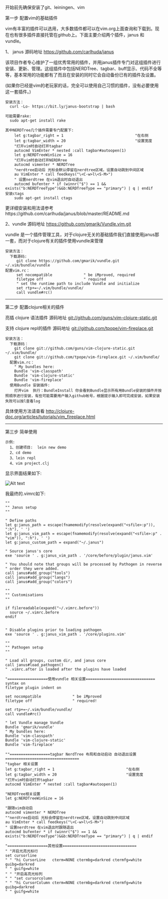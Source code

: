 开始前先确保安装了git、leiningen、vim

第一步 配置vim的基础插件

  vim有丰富的插件可以选用，大多数插件都可以在vim.org上面查询和下载到。现在也有很多插件直接托管在github上。下面主要介绍两个插件，janus  和 vundle。

 1、 janus 源码地址 https://github.com/carlhuda/janus

   该项目作者专心维护了一组优秀常用的插件，并用janus插件专门对这组插件进行安装、更新、管理。这组插件中包括NERDTree、tagbar、buff显示、代码不全等等，基本常用的功能都有了而且在安装的同时它会自动备份已有的插件及设置。


  (如果你已经是vim的老玩家的话，完全可以使用自己习惯的插件，没有必要使用这一套插件。)


    安装方法：
      curl -Lo- https://bit.ly/janus-bootstrap | bash

    可能需要rake:
      sudo apt-get install rake

    其中NERDTree几个插件需要专门配置下:
        let g:tagbar_right = 1                                "在右侧
        let g:tagbar_width = 20                               "设置宽度
        "打开vim时自动打开tagbar
        autocmd VimEnter * nested :call tagbar#autoopen(1)
        let g:NERDTreeWinSize = 16
        "打开vim时自动打开NERDRree
        autocmd vimenter * NERDTree
        "nerdtree启动后 光标会默认停留在nerdtree区域，设置自动跳到中间区域
        au VimEnter * call feedkeys("\<C-w>l\<S-M>")
        " 设置nerdtree 在vim退出时自动退出
        autocmd bufenter * if (winnr("$") == 1 && exists("b:NERDTreeType")&&b:NERDTreeType == "primary") | q | endif
    安装ctags
        sudo apt-get install ctags

  更详细安装和用法请参考https://github.com/carlhuda/janus/blob/master/README.md


 2、vundle 源码地址  https://github.com/gmarik/Vundle.vim.git

 vundle 是一个插件管理工具，对于clojure无关的基础插件我们直接使用janus那一套，而对于clojure有关的插件使用vundle来管理

    安装方法：
      下载源码:
         git clone https://github.com/gmarik/vundle.git  ~/.vim/bundle/vundle
    配置vim.rc：
         set nocompatible              " be iMproved, required
         filetype off                  " required
         " set the runtime path to include Vundle and initialize
         set rtp+=~/.vim/bundle/vundle/
         call vundle#rc()


------------------------------------------------------------------------


第二步 配置clojure相关的插件

   亮插 clojure 语法插件  源码地址 [git://github.com/guns/vim-clojure-static.git](git://github.com/guns/vim-clojure-static.git)

   支持 clojure repl的插件  源码地址 [git://github.com/tpope/vim-fireplace.git](git://github.com/tpope/vim-fireplace.git)

    安装方法：
      下载源码：
        git clone git://github.com/guns/vim-clojure-static.git  ~/.vim/bundle/
        git clone git://github.com/tpope/vim-fireplace.git ~/.vim/bundle/
      配置vim.rc：
        " My bundles here:
        Bundle 'vim-classpath'
        Bundle 'vim-clojure-static'
        Bundle 'vim-fireplace'
      使用Bundle 安装插件:
        打开vim  执行：BundleInstall 你会看到Bundle显示所有用Bundle安装的插件并按照顺序进行安装，有些可能需要用户输入github帐号，根据提示输入即可完成安装，如果安装失败可以按l查看log
  具体使用方法请查看 http://clojure-doc.org/articles/tutorials/vim_fireplace.html        



------------------------------------------------------------------------



第三步 简单使用

    示例:
      1、创建项目:  lein new demo
      2、cd demo
      3、lein repl
      4、vim project.clj

  显示界面结果如下: 

![Alt text](http://k007.kiwi6.com/hotlink/3jft8pzd45/-_2014_03_03_-_21_18_44_.png)


  我最终的.vimrc如下:

```
""
"" Janus setup
""

" Define paths
let g:janus_path = escape(fnamemodify(resolve(expand("<sfile>:p")), ":h"), ' ')
let g:janus_vim_path = escape(fnamemodify(resolve(expand("<sfile>:p" . "vim")), ":h"), ' ')
let g:janus_custom_path = expand("~/.janus")

" Source janus's core
exe 'source ' . g:janus_vim_path . '/core/before/plugin/janus.vim'

" You should note that groups will be processed by Pathogen in reverse
" order they were added.
call janus#add_group("tools")
call janus#add_group("langs")
call janus#add_group("colors")

""
"" Customisations
""

if filereadable(expand("~/.vimrc.before"))
  source ~/.vimrc.before
endif


" Disable plugins prior to loading pathogen
exe 'source ' . g:janus_vim_path . '/core/plugins.vim'

""
"" Pathogen setup
""

" Load all groups, custom dir, and janus core
call janus#load_pathogen()
" .vimrc.after is loaded after the plugins have loaded

"==================使用vundle 相关设置===============================
syntax on
filetype plugin indent on

set nocompatible              " be iMproved
filetype off                  " required!

set rtp+=~/.vim/bundle/vundle/
call vundle#rc()

" let Vundle manage Vundle
Bundle 'gmarik/vundle'
" My bundles here:
Bundle 'vim-classpath'
Bundle 'vim-clojure-static'
Bundle 'vim-fireplace'

""==================tagbar NerdTree 布局和自动启动 自动退出设置=================================
"tagbar 相关设置
let g:tagbar_right = 1                                "在右侧
let g:tagbar_width = 20                               "设置宽度
"打开vim时自动打开tagbar
autocmd VimEnter * nested :call tagbar#autoopen(1)

"NERDTree相关设置
let g:NERDTreeWinSize = 16

"跟随vim自动启
autocmd vimenter * NERDTree
""nerdtree启动后 光标会停留在nerdtree区域，设置自动跳到中间区域
au VimEnter * call feedkeys("\<C-w>l\<S-M>")
" 设置nerdtree 在vim退出时跟随退出
autocmd bufenter * if (winnr("$") == 1 && exists("b:NERDTreeType")&&b:NERDTreeType == "primary") | q | endif

"==================其他设置=================================
" "开启光亮光标行
set cursorline
" " "hi CursorLine   cterm=NONE ctermbg=darkred ctermfg=white  guibg=darkred
" " guifg=white
" " "开启高亮光标列
" " "set cursorcolumn
" " "hi CursorColumn cterm=NONE ctermbg=darkred ctermfg=white guibg=darkred
" " guifg=white
```
